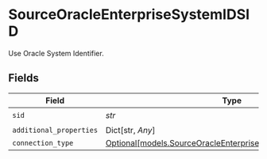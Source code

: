 # SourceOracleEnterpriseSystemIDSID

Use Oracle System Identifier.


## Fields

| Field                                                                                                                    | Type                                                                                                                     | Required                                                                                                                 | Description                                                                                                              |
| ------------------------------------------------------------------------------------------------------------------------ | ------------------------------------------------------------------------------------------------------------------------ | ------------------------------------------------------------------------------------------------------------------------ | ------------------------------------------------------------------------------------------------------------------------ |
| `sid`                                                                                                                    | *str*                                                                                                                    | :heavy_check_mark:                                                                                                       | N/A                                                                                                                      |
| `additional_properties`                                                                                                  | Dict[str, *Any*]                                                                                                         | :heavy_minus_sign:                                                                                                       | N/A                                                                                                                      |
| `connection_type`                                                                                                        | [Optional[models.SourceOracleEnterpriseSchemasConnectionType]](../models/sourceoracleenterpriseschemasconnectiontype.md) | :heavy_minus_sign:                                                                                                       | N/A                                                                                                                      |